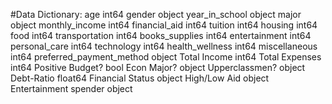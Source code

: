 #Data Dictionary:
age                           int64
gender                       object
year_in_school               object
major                        object
monthly_income                int64
financial_aid                 int64
tuition                       int64
housing                       int64
food                          int64
transportation                int64
books_supplies                int64
entertainment                 int64
personal_care                 int64
technology                    int64
health_wellness               int64
miscellaneous                 int64
preferred_payment_method     object
Total Income                  int64
Total Expenses                int64
Positive Budget?               bool
Econ Major?                  object
Upperclassmen?               object
Debt-Ratio                  float64
Financial Status             object
High/Low Aid                 object
Entertainment spender        object

